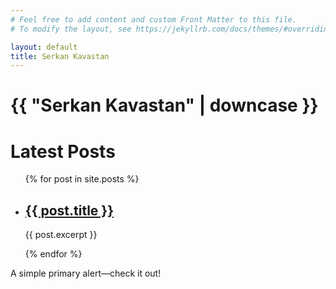 ```yaml
---
# Feel free to add content and custom Front Matter to this file.
# To modify the layout, see https://jekyllrb.com/docs/themes/#overriding-theme-defaults

layout: default
title: Serkan Kavastan
---
```

<h1>{{ "Serkan Kavastan" | downcase }}</h1>

<h1>Latest Posts</h1>

<ul>
  {% for post in site.posts %}
    <li>
      <h2><a href="{{ post.url }}">{{ post.title }}</a></h2>
      <p>{{ post.excerpt }}</p>
    </li>
  {% endfor %}
</ul>

<div class="alert alert-primary" role="alert">
  A simple primary alert—check it out!
</div>
